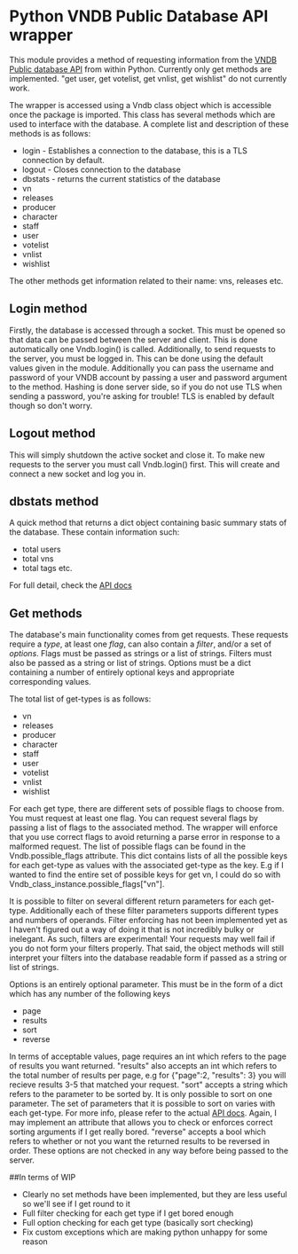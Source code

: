# Python VNDB Public Database API wrapper

This module provides a method of requesting information from the [VNDB Public database API](https://vndb.org/d11) from within Python. Currently only get methods are implemented. "get user, get votelist, get vnlist, get wishlist" do not currently work.

The wrapper is accessed using a Vndb class object which is accessible once the package is imported. This class has several methods which are used to interface with the database. A complete list and description of these methods is as follows:

* login - Establishes a connection to the database, this is a TLS connection by default.
* logout - Closes connection to the database
* dbstats - returns the current statistics of the database
* vn
* releases 
* producer
* character
* staff
* user
* votelist
* vnlist
* wishlist

The other methods get information related to their name: vns, releases etc.

## Login method
Firstly, the database is accessed through a socket. This must be opened so that data can be passed between the server and client. This is done automatically one Vndb.login() is called. Additionally, to send requests to the server, you must be logged in. This can be done using the default values given in the module. Additionally you can pass the username and password of your VNDB account by passing a user and password argument to the method. Hashing is done server side, so if you do not use TLS when sending a password, you're asking for trouble! TLS is enabled by default though so don't worry.

## Logout method
This will simply shutdown the active socket and close it. To make new requests to the server you must call Vndb.login() first. This will create and connect a new socket and log you in.


## dbstats method
A quick method that returns a dict object containing basic summary stats of the database. These contain information such:
* total users
* total vns
* total tags
etc.

For full detail, check the [API docs](https://vndb.org/d11)


## Get methods
The database's main functionality comes from get requests. These requests require a *type*, at least one *flag*, can also contain a *filter*, and/or a set of *options*. Flags must be passed as strings or a list of strings. Filters must also be passed as a string or list of strings. Options must be a dict containing a number of entirely optional keys and appropriate corresponding values.

The total list of get-types is as follows:

* vn
* releases
* producer
* character
* staff
* user
* votelist
* vnlist
* wishlist

For each get type, there are different sets of possible flags to choose from. You must request at least one flag. You can request several flags by passing a list of flags to the associated method. The wrapper will enforce that you use correct flags to avoid returning a parse error in response to a malformed request. The list of possible flags can be found in the Vndb.possible_flags attribute. This dict contains lists of all the possible keys for each get-type as values with the associated get-type as the key. E.g if I wanted to find the entire set of possible keys for get vn, I could do so with Vndb_class_instance.possible_flags["vn"].

It is possible to filter on several different return parameters for each get-type. Additionally each of these filter parameters supports different types and numbers of operands. Filter enforcing has not been implemented yet as I haven't figured out a way of doing it that is not incredibly bulky or inelegant. As such, filters are experimental! Your requests may well fail if you do not form your filters properly. That said, the object methods will still interpret your filters into the database readable form if passed as a string or list of strings.

Options is an entirely optional parameter. This must be in the form of a dict which has any number of the following keys

* page
* results
* sort
* reverse

In terms of acceptable values, page requires an int which refers to the page of results you want returned. "results" also accepts an int which refers to the total number of results per page, e.g for {"page":2, "results": 3} you will recieve results 3-5 that matched your request. "sort" accepts a string which refers to the parameter to be sorted by. It is only possible to sort on one parameter. The set of parameters that it is possible to sort on varies with each get-type. For more info, please refer to the actual [API docs](https://vndb.org/d11). Again, I may implement an attribute that allows you to check or enforces correct sorting arguments if I get really bored. "reverse" accepts a bool which refers to whether or not you want the returned results to be reversed in order. These options are not checked in any way before being passed to the server.

##In terms of WIP
* Clearly no set methods have been implemented, but they are less useful so we'll see if I get round to it
* Full filter checking for each get type if I get bored enough
* Full option checking for each get type (basically sort checking)
* Fix custom exceptions which are making python unhappy for some reason
